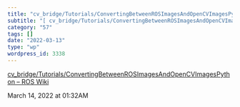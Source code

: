 ```yaml
---
title: "cv_bridge/Tutorials/ConvertingBetweenROSImagesAndOpenCVImagesPython – ROS Wiki"
subtitle: "[ cv_bridge/Tutorials/ConvertingBetweenROSImagesAndOpenCVImagesPython – ROS Wiki](http://wiki.ros.or..."
category: "57"
tags: []
date: "2022-03-13"
type: "wp"
wordpress_id: 3338
---
```

[ cv_bridge/Tutorials/ConvertingBetweenROSImagesAndOpenCVImagesPython – ROS Wiki](http://wiki.ros.org/cv_bridge/Tutorials/ConvertingBetweenROSImagesAndOpenCVImagesPython)
 
March 14, 2022 at 01:32AM